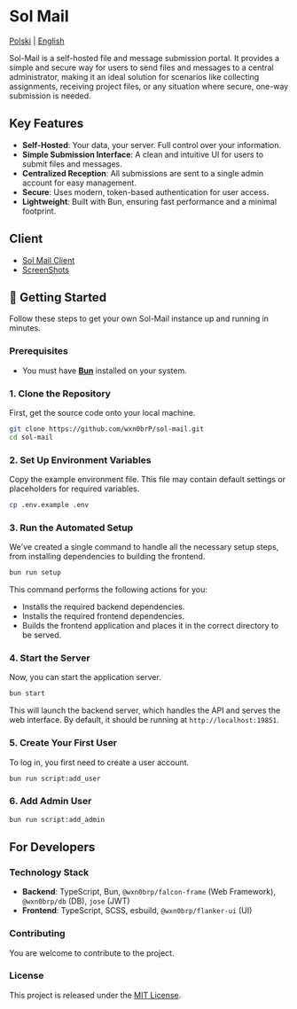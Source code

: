 # Sol Mail

[Polski](./README.pl.md) | [English](./README.md)

Sol-Mail is a self-hosted file and message submission portal. It provides a simple and secure way for users to send files and messages to a central administrator, making it an ideal solution for scenarios like collecting assignments, receiving project files, or any situation where secure, one-way submission is needed.

## Key Features

- **Self-Hosted**: Your data, your server. Full control over your information.
- **Simple Submission Interface**: A clean and intuitive UI for users to submit files and messages.
- **Centralized Reception**: All submissions are sent to a single admin account for easy management.
- **Secure**: Uses modern, token-based authentication for user access.
- **Lightweight**: Built with Bun, ensuring fast performance and a minimal footprint.

## Client

- [Sol Mail Client](https://github.com/wxn0brP/sol-mail-client)
- [ScreenShots](https://github.com/wxn0brP/sol-mail-client/blob/master/screenshots.md)

## 🚀 Getting Started

Follow these steps to get your own Sol-Mail instance up and running in minutes.

### Prerequisites

- You must have **[Bun](https://bun.sh/docs/installation)** installed on your system.

### 1. Clone the Repository

First, get the source code onto your local machine.

```bash
git clone https://github.com/wxn0brP/sol-mail.git
cd sol-mail
```

### 2. Set Up Environment Variables

Copy the example environment file. This file may contain default settings or placeholders for required variables.

```bash
cp .env.example .env
```

### 3. Run the Automated Setup

We've created a single command to handle all the necessary setup steps, from installing dependencies to building the frontend.

```bash
bun run setup
```

This command performs the following actions for you:
- Installs the required backend dependencies.
- Installs the required frontend dependencies.
- Builds the frontend application and places it in the correct directory to be served.

### 4. Start the Server

Now, you can start the application server.

```bash
bun start
```

This will launch the backend server, which handles the API and serves the web interface. By default, it should be running at `http://localhost:19851`.

### 5. Create Your First User

To log in, you first need to create a user account.

```bash
bun run script:add_user
```

### 6. Add Admin User

```bash
bun run script:add_admin
```

## For Developers

### Technology Stack

- **Backend**: TypeScript, Bun, `@wxn0brp/falcon-frame` (Web Framework), `@wxn0brp/db` (DB), `jose` (JWT)
- **Frontend**: TypeScript, SCSS, esbuild, `@wxn0brp/flanker-ui` (UI)

### Contributing

You are welcome to contribute to the project.

### License

This project is released under the [MIT License](LICENSE).